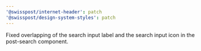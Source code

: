 ```yaml
---
'@swisspost/internet-header': patch
'@swisspost/design-system-styles': patch
---
```


Fixed overlapping of the search input label and the search input icon in the post-search component.
